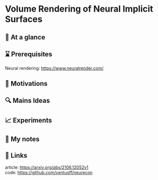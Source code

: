 # Volume Rendering of Neural Implicit Surfaces
## 🎯 At a glance
## ⌛ Prerequisites
Neural rendering: https://www.neuralrender.com/
## 🚀 Motivations
## 🔍 Mains Ideas
## 📈 Experiments
## 📝 My notes
## 🔗 Links
article: https://arxiv.org/abs/2106.12052v1 <br>
code: https://github.com/ventusff/neurecon
